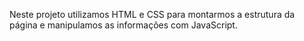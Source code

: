 Neste projeto utilizamos HTML e CSS para montarmos a estrutura da página e manipulamos as informações com JavaScript.
